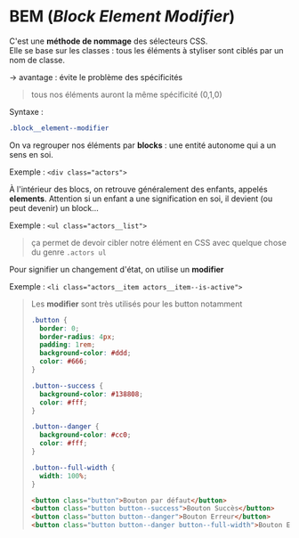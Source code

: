 # BEM (_Block Element Modifier_)

C'est une **méthode de nommage** des sélecteurs CSS.  
Elle se base sur les classes :
tous les éléments à styliser sont ciblés par un nom de classe.

→ avantage : évite le problème des spécificités

> tous nos éléments auront la même spécificité (0,1,0)

Syntaxe :

```css
.block__element--modifier
```

On va regrouper nos éléments par **blocks** : une entité autonome
qui a un sens en soi.

Exemple : `<div class="actors">`

À l'intérieur des blocs, on retrouve généralement des enfants,
appelés **elements**.
Attention si un enfant a une signification en soi,
il devient (ou peut devenir) un block…

Exemple : `<ul class="actors__list">`

> ça permet de devoir cibler notre élément en CSS avec
> quelque chose du genre `.actors ul`

Pour signifier un changement d'état, on utilise un **modifier**

Exemple : `<li class="actors__item actors__item--is-active">`

> Les **modifier** sont très utilisés pour les button notamment
>
> ```css
> .button {
>   border: 0;
>   border-radius: 4px;
>   padding: 1rem;
>   background-color: #ddd;
>   color: #666;
> }
>
> .button--success {
>   background-color: #138808;
>   color: #fff;
> }
>
> .button--danger {
>   background-color: #cc0;
>   color: #fff;
> }
>
> .button--full-width {
>   width: 100%;
> }
> ```
>
> ```html
> <button class="button">Bouton par défaut</button>
> <button class="button button--success">Bouton Succès</button>
> <button class="button button--danger">Bouton Erreur</button>
> <button class="button button--danger button--full-width">Bouton Erreur + Large</button>
> ```
